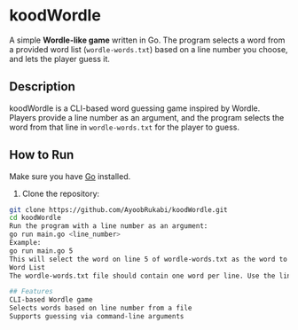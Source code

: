 # koodWordle

A simple **Wordle-like game** written in Go. The program selects a word from a provided word list (`wordle-words.txt`) based on a line number you choose, and lets the player guess it.

## Description

koodWordle is a CLI-based word guessing game inspired by Wordle. Players provide a line number as an argument, and the program selects the word from that line in `wordle-words.txt` for the player to guess.

## How to Run

Make sure you have [Go](https://golang.org/dl/) installed.

1. Clone the repository:

```bash
git clone https://github.com/AyoobRukabi/koodWordle.git
cd koodWordle
Run the program with a line number as an argument:
go run main.go <line_number>
Example:
go run main.go 5
This will select the word on line 5 of wordle-words.txt as the word to guess.
Word List
The wordle-words.txt file should contain one word per line. Use the line number as the argument to choose a specific word from the list.

## Features
CLI-based Wordle game
Selects words based on line number from a file
Supports guessing via command-line arguments